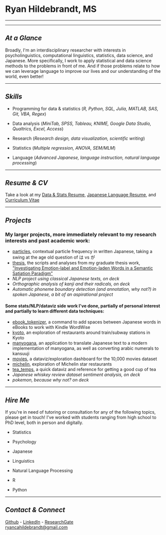 # Ryan Hildebrandt, MS

---

---

## *At a Glance*

Broadly, I'm an interdisciplinary researcher with interests in psycholinguistics, computational linguistics, statistics, data science, and Japanese. More specifically, I work to apply statistical and data science methods to the problems in front of me. And if those problems relate to how we can leverage language to improve our lives and our understanding of the world, even better!

---

## *Skills*

- Programming for data & statistics (*R, Python, SQL, Julia, MATLAB, SAS, Git, VBA, Regex*)

- Data analysis (*MiniTab, SPSS, Tableau, KNIME, Google Data Studio, Qualtrics, Excel, Access*)

- Research (*Research design, data visualization, scientific writing*)

- Statistics (*Multiple regression, ANOVA, SEM/MLM*)

- Language (*Advanced Japanese, language instruction, natural language processing*)

---

## *Resume & CV*

Take a look at my [Data & Stats Resume](https://ryancahildebrandt.github.io/resume/), [Japanese Language Resume](https://ryancahildebrandt.github.io/jp), and [Curriculum Vitae](https://ryancahildebrandt.github.io/cv/)

---

## *Projects*
### My larger projects, more immediately relevant to my research interests and past academic work:

- [particles](https://github.com/ryancahildebrandt/particles), contextual particle frequency in written Japanese, taking a swing at the age old question of は vs が
- [thesis](https://github.com/ryancahildebrandt/thesis), the scripts and analyses from my graduate thesis work, ["Investigating Emotion-label and Emotion-laden Words in a Semantic Satiation Paradigm"](https://scholarworks.rit.edu/theses/10346/)
- *NLP project using classical Japanese texts, on deck*
- *Orthographic analysis of kanji and their radicals, on deck*
- *Automatic phoneme boundary detection (and annotation, why not?) in spoken Japanese, a bit of an aspirational project*

#### Some stats/NLP/dataviz side work I've done, partially of personal interest and partially to learn different data techniques:

- [ebook_tokenizer](https://github.com/ryancahildebrandt/ebook_tokenizer), a command to add spaces between Japanese words in eBooks to work with Kindle WordWise
- [kyoto](https://github.com/ryancahildebrandt/kyoto), an exploration of restaurants around train/subway stations in Kyoto
- [manyogana](https://github.com/ryancahildebrandt/manyogana), an application to translate Japanese text to a modern implementation of manyogana, as well as converting arabic numerals to kansuuji
- [movies](https://github.com/ryancahildebrandt/movies), a dataviz/exploration dashboard for the 10,000 movies dataset
- [michelin](https://github.com/ryancahildebrandt/michelin), exploration of Michelin star restaurants
- [tea_temps](https://github.com/ryancahildebrandt/tea_temps), a quick dataviz and reference for getting a good cup of tea
- *Japanese whiskey review dataset sentiment analysis, on deck*
- *pokemon, because why not? on deck*


---

## *Hire Me*

If you're in need of tutoring or consultation for any of the following topics, please get in touch! I've worked with students ranging from high school to PhD level, both in person and digitally.

- Statistics

- Psychology

- Japanese

- Linguistics

- Natural Language Processing

- R

- Python

---

## *Contact & Connect*

[Github](https://github.com/ryancahildebrandt) - [LinkedIn](https://linkedin.com/in/rcah) - [ResearchGate](https://researchgate.net/profile/Ryan\_Hildebrandt) <br>
ryancahildebrandt@gmail.com
